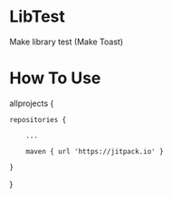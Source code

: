 # LibTest
Make library test (Make Toast)

# How To Use

allprojects {

	repositories {	
	
		...	
		
		maven { url 'https://jitpack.io' }
		
	}
	
}

